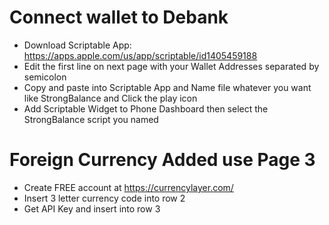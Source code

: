 # Connect wallet to Debank
- Download Scriptable App: https://apps.apple.com/us/app/scriptable/id1405459188
- Edit the first line on next page with your Wallet Addresses separated by semicolon
- Copy and paste into Scriptable App and Name file whatever you want like StrongBalance and Click the play icon
- Add Scriptable Widget to Phone Dashboard then select the StrongBalance script you named

# Foreign Currency Added use Page 3
- Create FREE account at https://currencylayer.com/
- Insert 3 letter currency code into row 2
- Get API Key and insert into row 3
